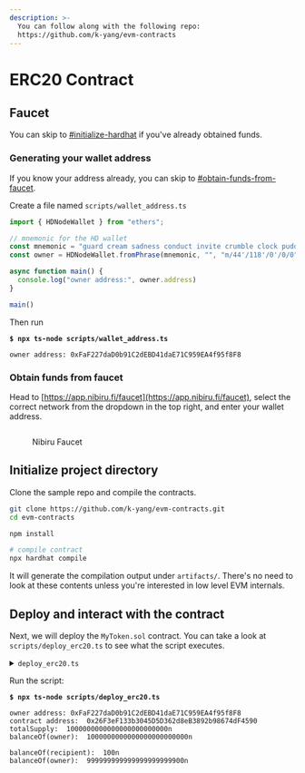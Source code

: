 ```yaml
---
description: >-
  You can follow along with the following repo:
  https://github.com/k-yang/evm-contracts
---
```


# ERC20 Contract

## Faucet

You can skip to [#initialize-hardhat](erc20-contract.md#initialize-hardhat "mention") if you've already obtained funds.

### Generating your wallet address

If you know your address already, you can skip to [#obtain-funds-from-faucet](erc20-contract.md#obtain-funds-from-faucet "mention").

Create a file named `scripts/wallet_address.ts`

```typescript
import { HDNodeWallet } from "ethers";

// mnemonic for the HD wallet
const mnemonic = "guard cream sadness conduct invite crumble clock pudding hole grit liar hotel maid produce squeeze return argue turtle know drive eight casino maze host"
const owner = HDNodeWallet.fromPhrase(mnemonic, "", "m/44'/118'/0'/0/0")

async function main() {
  console.log("owner address:", owner.address)
}

main()
```

Then run

<pre class="language-bash"><code class="lang-bash"><strong>$ npx ts-node scripts/wallet_address.ts
</strong>
owner address: 0xFaF227daD0b91C2dEBD41daE71C959EA4f95f8F8
</code></pre>

### Obtain funds from faucet

Head to [https://app.nibiru.fi/faucet](https://app.nibiru.fi/faucet), select the correct network from the dropdown in the top right, and enter your wallet address.

<figure><img src="../../.gitbook/assets/Screenshot 2024-08-21 at 10.46.36 AM.png" alt=""><figcaption><p>Nibiru Faucet</p></figcaption></figure>

## Initialize project directory

Clone the sample repo and compile the contracts.

```bash
git clone https://github.com/k-yang/evm-contracts.git
cd evm-contracts

npm install

# compile contract
npx hardhat compile

```

It will generate the compilation output under `artifacts/`. There's no need to look at these contents unless you're interested in low level EVM internals.&#x20;

## Deploy and interact with the contract

Next, we will deploy the `MyToken.sol` contract. You can take a look at `scripts/deploy_erc20.ts` to see what the script executes.

<details>

<summary><code>deploy_erc20.ts</code></summary>

```typescript
import { HDNodeWallet, JsonRpcProvider } from "ethers";
import { MyToken__factory } from "../typechain-types";

// connects to local node
const jsonRpcProvider = new JsonRpcProvider("https://evm-rpc.testnet-1.nibiru.fi:443");

// mnemonic for the HD wallet
const mnemonic = "guard cream sadness conduct invite crumble clock pudding hole grit liar hotel maid produce squeeze return argue turtle know drive eight casino maze host"
const owner = HDNodeWallet.fromPhrase(mnemonic, "", "m/44'/118'/0'/0/0").connect(jsonRpcProvider)
const recipient = HDNodeWallet.fromPhrase(mnemonic, "", "m/44'/118'/0'/0/1").connect(jsonRpcProvider)

async function main() {
  console.log("owner address:", owner.address)
  const factory = new MyToken__factory(owner);
  const contract = await factory.deploy(owner, {
    gasPrice: "1",
  });
  console.log("contract address: ", await contract.getAddress())
  await contract.waitForDeployment()

  // obtain the total supply of the ERC-20 contract
  console.log("totalSupply: ", await contract.totalSupply())
  console.log("balanceOf(owner): ", await contract.balanceOf(owner.address))

  // transfer 100 tokens to another address
  const txResponse = await contract.transfer(recipient.address, 100)
  await jsonRpcProvider.waitForTransaction(txResponse.hash)

  console.log("balanceOf(recipient): ", await contract.balanceOf(recipient.address))
  console.log("balanceOf(owner): ", await contract.balanceOf(owner.address))
}

main()
```



</details>

Run the script:

<pre class="language-bash"><code class="lang-bash"><strong>$ npx ts-node scripts/deploy_erc20.ts
</strong>
owner address: 0xFaF227daD0b91C2dEBD41daE71C959EA4f95f8F8
contract address:  0x26F3eF133b3045D5D362d8eB3892b98674dF4590
totalSupply:  1000000000000000000000000n
balanceOf(owner):  1000000000000000000000000n

balanceOf(recipient):  100n
balanceOf(owner):  999999999999999999999900n
</code></pre>
